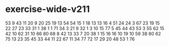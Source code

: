 # exercise-wide-v211
53
9
43
11
20
9
20
25
19
13
54
54
15
1
18
13
13
16
4
51
24
24
3
67
23
19
15
22
27
23
33
31
1
38
1
1
71
34
3
21
9
32
1
3
10
15
77
5
45
44
43
53
3
55
62
15
42
10
62
31
10
66
80
68
8
42
13
33
7
20
38
1
15
16
16
10
19
10
59
38
60
62
75
13
23
35
45
33
44
11
22
67
11
34
77
72
17
29
20
48
53
1
76
